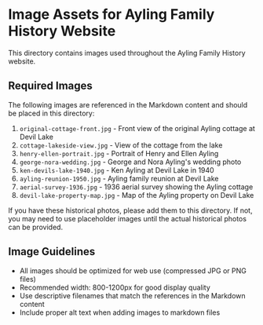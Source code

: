 # Image Assets for Ayling Family History Website

This directory contains images used throughout the Ayling Family History website.

## Required Images

The following images are referenced in the Markdown content and should be placed in this directory:

1. `original-cottage-front.jpg` - Front view of the original Ayling cottage at Devil Lake
2. `cottage-lakeside-view.jpg` - View of the cottage from the lake
3. `henry-ellen-portrait.jpg` - Portrait of Henry and Ellen Ayling
4. `george-nora-wedding.jpg` - George and Nora Ayling's wedding photo
5. `ken-devils-lake-1940.jpg` - Ken Ayling at Devil Lake in 1940
6. `ayling-reunion-1950.jpg` - Ayling family reunion at Devil Lake
7. `aerial-survey-1936.jpg` - 1936 aerial survey showing the Ayling cottage
8. `devil-lake-property-map.jpg` - Map of the Ayling property on Devil Lake

If you have these historical photos, please add them to this directory. If not, you may need to use placeholder images until the actual historical photos can be provided.

## Image Guidelines

- All images should be optimized for web use (compressed JPG or PNG files)
- Recommended width: 800-1200px for good display quality
- Use descriptive filenames that match the references in the Markdown content
- Include proper alt text when adding images to markdown files 